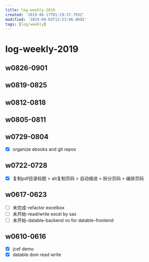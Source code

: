 ```yaml
---
title: log-weekly-2019
created: '2019-06-17T01:29:37.793Z'
modified: '2019-08-03T12:53:06.069Z'
tags: [log/weekly]
---
```


# log-weekly-2019


## w0826-0901

## w0819-0825

## w0812-0818

## w0805-0811


## w0729-0804
-[x] organize ebooks and git repos

## w0722-0728
-[x] 复制pdf目录标题 > alt复制页码 > 自动缩进 > 拆分页码 > 编排页码

## w0617-0623
-[ ] 未完成-refactor excelbox 
-[ ] 未开始-read/write excel by sax
-[ ] 未开始-datable-backend vo for datable-frontend

## w0610-0616
-[x] jcef demo
-[x] datable dom read write
